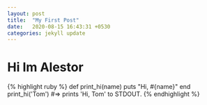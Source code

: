 ```yaml
---
layout: post
title:  "My First Post"
date:   2020-08-15 16:43:31 +0530
categories: jekyll update
---
```


# Hi Im Alestor

{% highlight ruby %}
def print_hi(name)
  puts "Hi, #{name}"
end
print_hi('Tom')
#=> prints 'Hi, Tom' to STDOUT.
{% endhighlight %}
